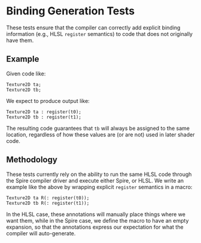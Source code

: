 Binding Generation Tests
========================

These tests ensure that the compiler can correctly add explicit binding information (e.g., HLSL `register` semantics) to code that does not originally have them.

Example
-------

Given code like:

    Texture2D ta;
    Texture2D tb;

We expect to produce output like:

    Texture2D ta : register(t0);
    Texture2D tb : register(t1);

The resulting code guarantees that `tb` will always be assigned to the same location, regardless of how these values are (or are not) used in later shader code.

Methodology
-----------

These tests currently rely on the ability to run the same HLSL code through the Spire compiler driver and execute either Spire, or HLSL. We write an example like the above by wrapping explicit `register` semantics in a macro:

    Texture2D ta R(: register(t0));
    Texture2D tb R(: register(t1));

In the HLSL case, these annotations will manually place things where we want them, while in the Spire case, we define the macro to have an empty expansion, so that the annotations express our expectation for what the compiler will auto-generate.